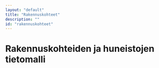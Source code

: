 ```yaml
---
layout: "default"
title: "Rakennuskohteet"
description: ""
id: "rakennuskohteet"
---
```

# Rakennuskohteiden ja huneistojen tietomalli

